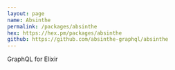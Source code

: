 ```yaml
---
layout: page
name: Absinthe
permalink: /packages/absinthe
hex: https://hex.pm/packages/absinthe
github: https://github.com/absinthe-graphql/absinthe
---
```


GraphQL for Elixir
